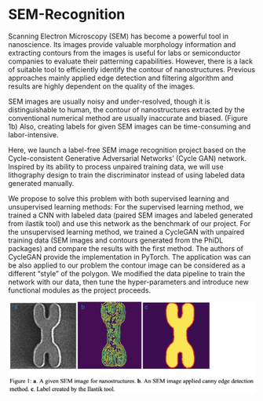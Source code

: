 # SEM-Recognition
Scanning Electron Microscopy (SEM) has become a powerful tool in nanoscience. Its images provide valuable morphology information and extracting contours from the images is useful for labs or semiconductor companies to evaluate their patterning capabilities. However, there is a lack of suitable tool to efficiently identify the contour of nanostructures. Previous approaches mainly applied edge detection and filtering algorithm and results are highly dependent on the quality of the images.

SEM images are usually noisy and under-resolved, though it is distinguishable to human, the contour of nanostructures extracted by the conventional numerical method are usually inaccurate and biased. (Figure 1b) Also, creating labels for given SEM images can be time-consuming and labor-intensive.

Here, we launch a label-free SEM image recognition project based on the Cycle-consistent Generative Adversarial Networks’ (Cycle GAN) network. Inspired by its ability to process unpaired training data, we will use lithography design to train the discriminator instead of using labeled data generated manually.

We propose to solve this problem with both supervised learning and unsupervised learning methods:
For the supervised learning method, we trained a CNN with labeled data (paired SEM images and labeled generated from ilastik tool) and use this network as the benchmark of our project. For the unsupervised learning method, we trained a CycleGAN with unpaired training data (SEM images and contours generated from the PhiDL packages) and compare the results with the first method. The authors of CycleGAN provide the implementation in PyTorch. The application was can be also applied to our problem the contour image can be considered as a different “style” of the polygon. We modified the data pipeline to train the network with our data, then tune the hyper-parameters and introduce new functional modules as the project proceeds.

![](/figures/detection.png)
